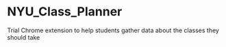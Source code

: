 # NYU_Class_Planner
Trial Chrome extension to help students gather data about the classes they should take

